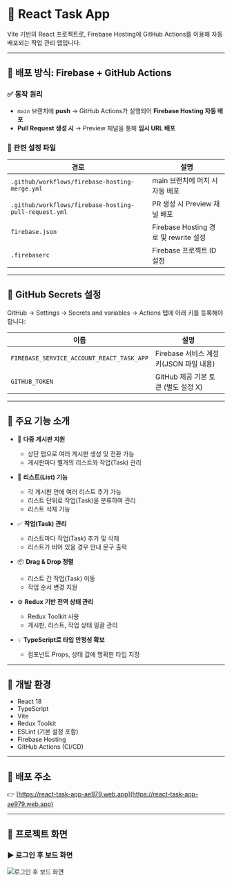 # 📝 React Task App

Vite 기반의 React 프로젝트로, Firebase Hosting에 GitHub Actions를 이용해 자동 배포되는 작업 관리 앱입니다.

---

## 🚀 배포 방식: Firebase + GitHub Actions

### ✅ 동작 원리

- `main` 브랜치에 **push** → GitHub Actions가 실행되어 **Firebase Hosting 자동 배포**
- **Pull Request 생성 시** → Preview 채널을 통해 **임시 URL 배포**

### 📁 관련 설정 파일

| 경로                                                  | 설명                                  |
| ----------------------------------------------------- | ------------------------------------- |
| `.github/workflows/firebase-hosting-merge.yml`        | main 브랜치에 머지 시 자동 배포       |
| `.github/workflows/firebase-hosting-pull-request.yml` | PR 생성 시 Preview 채널 배포          |
| `firebase.json`                                       | Firebase Hosting 경로 및 rewrite 설정 |
| `.firebaserc`                                         | Firebase 프로젝트 ID 설정             |

---

## 🔐 GitHub Secrets 설정

GitHub → Settings → Secrets and variables → Actions 탭에 아래 키를 등록해야 합니다:

| 이름                                      | 설명                                    |
| ----------------------------------------- | --------------------------------------- |
| `FIREBASE_SERVICE_ACCOUNT_REACT_TASK_APP` | Firebase 서비스 계정 키(JSON 파일 내용) |
| `GITHUB_TOKEN`                            | GitHub 제공 기본 토큰 (별도 설정 X)     |

---

## 🔧 주요 기능 소개

- 🎯 **다중 게시판 지원**

  - 상단 탭으로 여러 게시판 생성 및 전환 가능
  - 게시판마다 별개의 리스트와 작업(Task) 관리

- 📝 **리스트(List) 기능**

  - 각 게시판 안에 여러 리스트 추가 가능
  - 리스트 단위로 작업(Task)을 분류하여 관리
  - 리스트 삭제 가능

- ✅ **작업(Task) 관리**

  - 리스트마다 작업(Task) 추가 및 삭제
  - 리스트가 비어 있을 경우 안내 문구 출력

- 📦 **Drag & Drop 정렬**

  - 리스트 간 작업(Task) 이동
  - 작업 순서 변경 지원

- ⚙️ **Redux 기반 전역 상태 관리**

  - Redux Toolkit 사용
  - 게시판, 리스트, 작업 상태 일괄 관리

- 💡 **TypeScript로 타입 안정성 확보**
  - 컴포넌트 Props, 상태 값에 명확한 타입 지정

---

## 🧱 개발 환경

- React 18
- TypeScript
- Vite
- Redux Toolkit
- ESLint (기본 설정 포함)
- Firebase Hosting
- GitHub Actions (CI/CD)

---

## 🔗 배포 주소

👉 [https://react-task-app-ae979.web.app](https://react-task-app-ae979.web.app)

---

## 📸 프로젝트 화면

### ▶ 로그인 후 보드 화면

![로그인 후 보드 화면](https://github.com/user-attachments/assets/edf72b99-08ae-41cc-8f34-2c53b899c67c)
